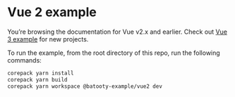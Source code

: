 # Vue 2 example

You’re browsing the documentation for Vue v2.x and earlier. Check out
[Vue 3 example](../vue3/) for new projects.

To run the example, from the root directory of this repo, run the following commands:

```sh
corepack yarn install
corepack yarn build
corepack yarn workspace @batooty-example/vue2 dev
```
